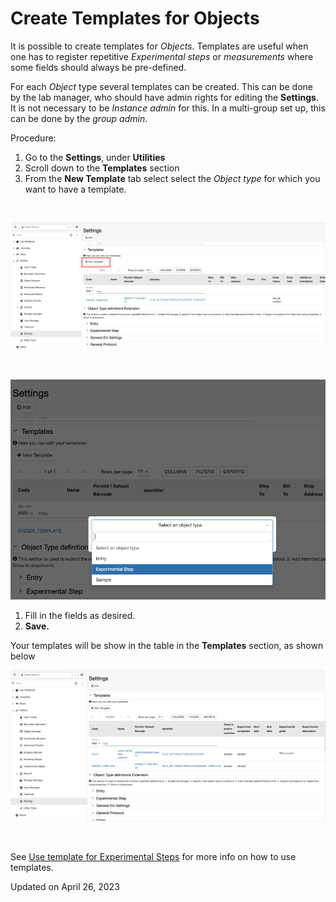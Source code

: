 Create Templates for Objects
============================



  
It is possible to create templates for *Objects*. Templates are useful
when one has to register repetitive *Experimental steps* or
*measurements* where some fields should always be pre-defined.

For each *Object* type several templates can be created. This can be
done by the lab manager, who should have admin rights for editing the
**Settings**. It is not necessary to be *Instance admin* for this. In a
multi-group set up, this can be done by the *group admin*.

  
Procedure:  
  

1.  Go to the **Settings**, under **Utilities**
2.  Scroll down to the **Templates** section
3.  From the **New Template** tab select select the *Object type* for
    which you want to have a template.

 

![image info](img/settings-create-template-1-1-1024x413.png)

 

![image info](img/settings-create-templates-2.png)

1.  Fill in the fields as desired.
2.  **Save.**

  
Your templates will be show in the table in the **Templates** section,
as shown below

![image info](img/templates-table-3-1024x493.png)

 

See [Use template for Experimental
Steps](https://openbis.ch/index.php/docs/user-documentation/lab-notebook/use-templates-for-experimental-steps/)
for more info on how to use templates. 

Updated on April 26, 2023
